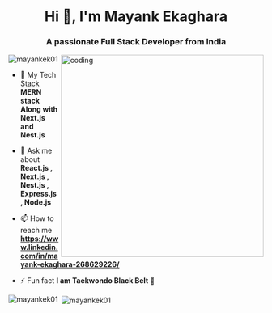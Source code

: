 <h1 align="center">Hi 👋, I'm Mayank Ekaghara</h1>
<h3 align="center">A passionate Full Stack Developer from India</h3>
<img align="right" alt="coding" width="400" src="https://media0.giphy.com/media/2IudUHdI075HL02Pkk/giphy.gif">


<p align="left"> <img src="https://komarev.com/ghpvc/?username=mayankek01&label=Profile%20views&color=0e75b6&style=flat" alt="mayankek01" /> </p>

- 🌱 My Tech Stack **MERN stack Along with Next.js and Nest.js**

- 💬 Ask me about **React.js , Next.js , Nest.js , Express.js , Node.js**

- 📫 How to reach me **https://www.linkedin.com/in/mayank-ekaghara-268629226/**

- ⚡ Fun fact **I am Taekwondo Black Belt 🥷**

<p><img align="left" src="https://github-readme-stats.vercel.app/api/top-langs?username=mayankek01&show_icons=true&locale=en&layout=compact" alt="mayankek01" /></p>

<p>&nbsp;<img align="center" src="https://github-readme-stats.vercel.app/api?username=mayankek01&show_icons=true&locale=en" alt="mayankek01" /></p>

